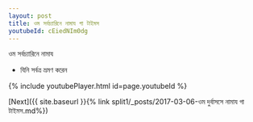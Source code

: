 ```yaml
---
layout: post
title: ওম সর্বচ্যারিনে নামায গা টাইমস
youtubeId: cEiedNIm0dg
---
```

 
 
 ওম সর্বচ্যারিনে নামায  
 
 -  যিনি সর্বত্র ভ্রমণ করেন 
 
  
 
  
 
 
 
 
 
 


{% include youtubePlayer.html id=page.youtubeId %}
 
[Next]({{ site.baseurl }}{% link  split1/_posts/2017-03-06-ওম দুর্বাসসে নামায গা টাইমস.md%})
 
